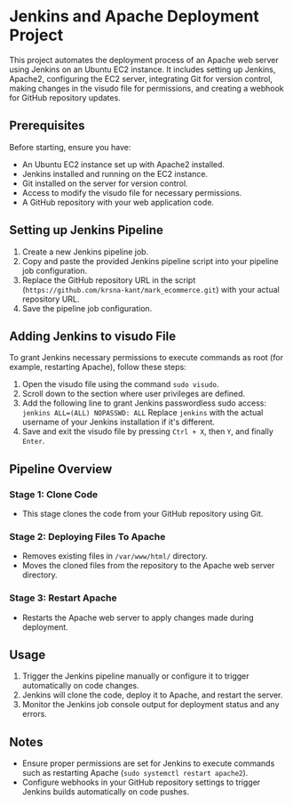 # Jenkins and Apache Deployment Project

This project automates the deployment process of an Apache web server using Jenkins on an Ubuntu EC2 instance. It includes setting up Jenkins, Apache2, configuring the EC2 server, integrating Git for version control, making changes in the visudo file for permissions, and creating a webhook for GitHub repository updates.

## Prerequisites

Before starting, ensure you have:

- An Ubuntu EC2 instance set up with Apache2 installed.
- Jenkins installed and running on the EC2 instance.
- Git installed on the server for version control.
- Access to modify the visudo file for necessary permissions.
- A GitHub repository with your web application code.

## Setting up Jenkins Pipeline

1. Create a new Jenkins pipeline job.
2. Copy and paste the provided Jenkins pipeline script into your pipeline job configuration.
3. Replace the GitHub repository URL in the script (`https://github.com/krsna-kant/mark_ecommerce.git`) with your actual repository URL.
4. Save the pipeline job configuration.

## Adding Jenkins to visudo File

To grant Jenkins necessary permissions to execute commands as root (for example, restarting Apache), follow these steps:

1. Open the visudo file using the command `sudo visudo`.
2. Scroll down to the section where user privileges are defined.
3. Add the following line to grant Jenkins passwordless sudo access:
`jenkins ALL=(ALL) NOPASSWD: ALL`
Replace `jenkins` with the actual username of your Jenkins installation if it's different.
4. Save and exit the visudo file by pressing `Ctrl + X`, then `Y`, and finally `Enter`.

## Pipeline Overview

### Stage 1: Clone Code
- This stage clones the code from your GitHub repository using Git.

### Stage 2: Deploying Files To Apache
- Removes existing files in `/var/www/html/` directory.
- Moves the cloned files from the repository to the Apache web server directory.

### Stage 3: Restart Apache
- Restarts the Apache web server to apply changes made during deployment.

## Usage

1. Trigger the Jenkins pipeline manually or configure it to trigger automatically on code changes.
2. Jenkins will clone the code, deploy it to Apache, and restart the server.
3. Monitor the Jenkins job console output for deployment status and any errors.

## Notes

- Ensure proper permissions are set for Jenkins to execute commands such as restarting Apache (`sudo systemctl restart apache2`).
- Configure webhooks in your GitHub repository settings to trigger Jenkins builds automatically on code pushes.


